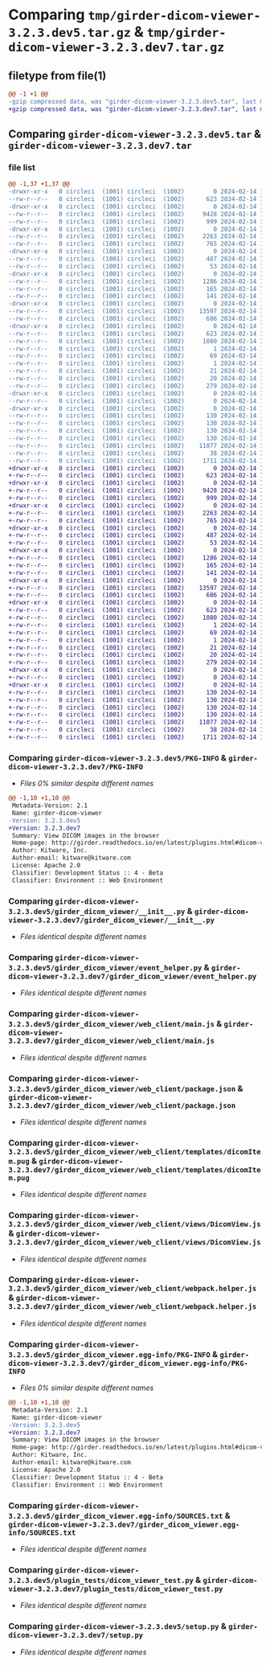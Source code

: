 # Comparing `tmp/girder-dicom-viewer-3.2.3.dev5.tar.gz` & `tmp/girder-dicom-viewer-3.2.3.dev7.tar.gz`

## filetype from file(1)

```diff
@@ -1 +1 @@
-gzip compressed data, was "girder-dicom-viewer-3.2.3.dev5.tar", last modified: Wed Feb 14 15:48:54 2024, max compression
+gzip compressed data, was "girder-dicom-viewer-3.2.3.dev7.tar", last modified: Wed Feb 14 18:47:17 2024, max compression
```

## Comparing `girder-dicom-viewer-3.2.3.dev5.tar` & `girder-dicom-viewer-3.2.3.dev7.tar`

### file list

```diff
@@ -1,37 +1,37 @@
-drwxr-xr-x   0 circleci  (1001) circleci  (1002)        0 2024-02-14 15:48:54.495028 girder-dicom-viewer-3.2.3.dev5/
--rw-r--r--   0 circleci  (1001) circleci  (1002)      623 2024-02-14 15:48:54.495028 girder-dicom-viewer-3.2.3.dev5/PKG-INFO
-drwxr-xr-x   0 circleci  (1001) circleci  (1002)        0 2024-02-14 15:48:54.491028 girder-dicom-viewer-3.2.3.dev5/girder_dicom_viewer/
--rw-r--r--   0 circleci  (1001) circleci  (1002)     9428 2024-02-14 15:48:26.000000 girder-dicom-viewer-3.2.3.dev5/girder_dicom_viewer/__init__.py
--rw-r--r--   0 circleci  (1001) circleci  (1002)      999 2024-02-14 15:48:26.000000 girder-dicom-viewer-3.2.3.dev5/girder_dicom_viewer/event_helper.py
-drwxr-xr-x   0 circleci  (1001) circleci  (1002)        0 2024-02-14 15:48:54.495028 girder-dicom-viewer-3.2.3.dev5/girder_dicom_viewer/web_client/
--rw-r--r--   0 circleci  (1001) circleci  (1002)     2263 2024-02-14 15:48:26.000000 girder-dicom-viewer-3.2.3.dev5/girder_dicom_viewer/web_client/main.js
--rw-r--r--   0 circleci  (1001) circleci  (1002)      765 2024-02-14 15:48:26.000000 girder-dicom-viewer-3.2.3.dev5/girder_dicom_viewer/web_client/package.json
-drwxr-xr-x   0 circleci  (1001) circleci  (1002)        0 2024-02-14 15:48:54.495028 girder-dicom-viewer-3.2.3.dev5/girder_dicom_viewer/web_client/stylesheets/
--rw-r--r--   0 circleci  (1001) circleci  (1002)      487 2024-02-14 15:48:26.000000 girder-dicom-viewer-3.2.3.dev5/girder_dicom_viewer/web_client/stylesheets/dicomItem.styl
--rw-r--r--   0 circleci  (1001) circleci  (1002)       53 2024-02-14 15:48:26.000000 girder-dicom-viewer-3.2.3.dev5/girder_dicom_viewer/web_client/stylesheets/dicomSliceMetadata.styl
-drwxr-xr-x   0 circleci  (1001) circleci  (1002)        0 2024-02-14 15:48:54.495028 girder-dicom-viewer-3.2.3.dev5/girder_dicom_viewer/web_client/templates/
--rw-r--r--   0 circleci  (1001) circleci  (1002)     1286 2024-02-14 15:48:26.000000 girder-dicom-viewer-3.2.3.dev5/girder_dicom_viewer/web_client/templates/dicomItem.pug
--rw-r--r--   0 circleci  (1001) circleci  (1002)      165 2024-02-14 15:48:26.000000 girder-dicom-viewer-3.2.3.dev5/girder_dicom_viewer/web_client/templates/dicomSliceMetadata.pug
--rw-r--r--   0 circleci  (1001) circleci  (1002)      141 2024-02-14 15:48:26.000000 girder-dicom-viewer-3.2.3.dev5/girder_dicom_viewer/web_client/templates/parseDicomItem.pug
-drwxr-xr-x   0 circleci  (1001) circleci  (1002)        0 2024-02-14 15:48:54.495028 girder-dicom-viewer-3.2.3.dev5/girder_dicom_viewer/web_client/views/
--rw-r--r--   0 circleci  (1001) circleci  (1002)    13597 2024-02-14 15:48:26.000000 girder-dicom-viewer-3.2.3.dev5/girder_dicom_viewer/web_client/views/DicomView.js
--rw-r--r--   0 circleci  (1001) circleci  (1002)      686 2024-02-14 15:48:26.000000 girder-dicom-viewer-3.2.3.dev5/girder_dicom_viewer/web_client/webpack.helper.js
-drwxr-xr-x   0 circleci  (1001) circleci  (1002)        0 2024-02-14 15:48:54.495028 girder-dicom-viewer-3.2.3.dev5/girder_dicom_viewer.egg-info/
--rw-r--r--   0 circleci  (1001) circleci  (1002)      623 2024-02-14 15:48:54.000000 girder-dicom-viewer-3.2.3.dev5/girder_dicom_viewer.egg-info/PKG-INFO
--rw-r--r--   0 circleci  (1001) circleci  (1002)     1080 2024-02-14 15:48:54.000000 girder-dicom-viewer-3.2.3.dev5/girder_dicom_viewer.egg-info/SOURCES.txt
--rw-r--r--   0 circleci  (1001) circleci  (1002)        1 2024-02-14 15:48:54.000000 girder-dicom-viewer-3.2.3.dev5/girder_dicom_viewer.egg-info/dependency_links.txt
--rw-r--r--   0 circleci  (1001) circleci  (1002)       69 2024-02-14 15:48:54.000000 girder-dicom-viewer-3.2.3.dev5/girder_dicom_viewer.egg-info/entry_points.txt
--rw-r--r--   0 circleci  (1001) circleci  (1002)        1 2024-02-14 15:48:54.000000 girder-dicom-viewer-3.2.3.dev5/girder_dicom_viewer.egg-info/not-zip-safe
--rw-r--r--   0 circleci  (1001) circleci  (1002)       21 2024-02-14 15:48:54.000000 girder-dicom-viewer-3.2.3.dev5/girder_dicom_viewer.egg-info/requires.txt
--rw-r--r--   0 circleci  (1001) circleci  (1002)       20 2024-02-14 15:48:54.000000 girder-dicom-viewer-3.2.3.dev5/girder_dicom_viewer.egg-info/top_level.txt
--rw-r--r--   0 circleci  (1001) circleci  (1002)      279 2024-02-14 15:48:26.000000 girder-dicom-viewer-3.2.3.dev5/plugin.cmake
-drwxr-xr-x   0 circleci  (1001) circleci  (1002)        0 2024-02-14 15:48:54.495028 girder-dicom-viewer-3.2.3.dev5/plugin_tests/
--rw-r--r--   0 circleci  (1001) circleci  (1002)        0 2024-02-14 15:48:26.000000 girder-dicom-viewer-3.2.3.dev5/plugin_tests/__init__.py
-drwxr-xr-x   0 circleci  (1001) circleci  (1002)        0 2024-02-14 15:48:54.495028 girder-dicom-viewer-3.2.3.dev5/plugin_tests/data/
--rw-r--r--   0 circleci  (1001) circleci  (1002)      130 2024-02-14 15:48:26.000000 girder-dicom-viewer-3.2.3.dev5/plugin_tests/data/000000.dcm.sha512
--rw-r--r--   0 circleci  (1001) circleci  (1002)      130 2024-02-14 15:48:26.000000 girder-dicom-viewer-3.2.3.dev5/plugin_tests/data/000001.dcm.sha512
--rw-r--r--   0 circleci  (1001) circleci  (1002)      130 2024-02-14 15:48:26.000000 girder-dicom-viewer-3.2.3.dev5/plugin_tests/data/000002.dcm.sha512
--rw-r--r--   0 circleci  (1001) circleci  (1002)      130 2024-02-14 15:48:26.000000 girder-dicom-viewer-3.2.3.dev5/plugin_tests/data/000003.dcm.sha512
--rw-r--r--   0 circleci  (1001) circleci  (1002)    11077 2024-02-14 15:48:26.000000 girder-dicom-viewer-3.2.3.dev5/plugin_tests/dicom_viewer_test.py
--rw-r--r--   0 circleci  (1001) circleci  (1002)       38 2024-02-14 15:48:54.495028 girder-dicom-viewer-3.2.3.dev5/setup.cfg
--rw-r--r--   0 circleci  (1001) circleci  (1002)     1711 2024-02-14 15:48:26.000000 girder-dicom-viewer-3.2.3.dev5/setup.py
+drwxr-xr-x   0 circleci  (1001) circleci  (1002)        0 2024-02-14 18:47:17.297281 girder-dicom-viewer-3.2.3.dev7/
+-rw-r--r--   0 circleci  (1001) circleci  (1002)      623 2024-02-14 18:47:17.297281 girder-dicom-viewer-3.2.3.dev7/PKG-INFO
+drwxr-xr-x   0 circleci  (1001) circleci  (1002)        0 2024-02-14 18:47:17.289281 girder-dicom-viewer-3.2.3.dev7/girder_dicom_viewer/
+-rw-r--r--   0 circleci  (1001) circleci  (1002)     9428 2024-02-14 18:46:47.000000 girder-dicom-viewer-3.2.3.dev7/girder_dicom_viewer/__init__.py
+-rw-r--r--   0 circleci  (1001) circleci  (1002)      999 2024-02-14 18:46:47.000000 girder-dicom-viewer-3.2.3.dev7/girder_dicom_viewer/event_helper.py
+drwxr-xr-x   0 circleci  (1001) circleci  (1002)        0 2024-02-14 18:47:17.293281 girder-dicom-viewer-3.2.3.dev7/girder_dicom_viewer/web_client/
+-rw-r--r--   0 circleci  (1001) circleci  (1002)     2263 2024-02-14 18:46:47.000000 girder-dicom-viewer-3.2.3.dev7/girder_dicom_viewer/web_client/main.js
+-rw-r--r--   0 circleci  (1001) circleci  (1002)      765 2024-02-14 18:46:47.000000 girder-dicom-viewer-3.2.3.dev7/girder_dicom_viewer/web_client/package.json
+drwxr-xr-x   0 circleci  (1001) circleci  (1002)        0 2024-02-14 18:47:17.293281 girder-dicom-viewer-3.2.3.dev7/girder_dicom_viewer/web_client/stylesheets/
+-rw-r--r--   0 circleci  (1001) circleci  (1002)      487 2024-02-14 18:46:47.000000 girder-dicom-viewer-3.2.3.dev7/girder_dicom_viewer/web_client/stylesheets/dicomItem.styl
+-rw-r--r--   0 circleci  (1001) circleci  (1002)       53 2024-02-14 18:46:47.000000 girder-dicom-viewer-3.2.3.dev7/girder_dicom_viewer/web_client/stylesheets/dicomSliceMetadata.styl
+drwxr-xr-x   0 circleci  (1001) circleci  (1002)        0 2024-02-14 18:47:17.293281 girder-dicom-viewer-3.2.3.dev7/girder_dicom_viewer/web_client/templates/
+-rw-r--r--   0 circleci  (1001) circleci  (1002)     1286 2024-02-14 18:46:47.000000 girder-dicom-viewer-3.2.3.dev7/girder_dicom_viewer/web_client/templates/dicomItem.pug
+-rw-r--r--   0 circleci  (1001) circleci  (1002)      165 2024-02-14 18:46:47.000000 girder-dicom-viewer-3.2.3.dev7/girder_dicom_viewer/web_client/templates/dicomSliceMetadata.pug
+-rw-r--r--   0 circleci  (1001) circleci  (1002)      141 2024-02-14 18:46:47.000000 girder-dicom-viewer-3.2.3.dev7/girder_dicom_viewer/web_client/templates/parseDicomItem.pug
+drwxr-xr-x   0 circleci  (1001) circleci  (1002)        0 2024-02-14 18:47:17.293281 girder-dicom-viewer-3.2.3.dev7/girder_dicom_viewer/web_client/views/
+-rw-r--r--   0 circleci  (1001) circleci  (1002)    13597 2024-02-14 18:46:47.000000 girder-dicom-viewer-3.2.3.dev7/girder_dicom_viewer/web_client/views/DicomView.js
+-rw-r--r--   0 circleci  (1001) circleci  (1002)      686 2024-02-14 18:46:47.000000 girder-dicom-viewer-3.2.3.dev7/girder_dicom_viewer/web_client/webpack.helper.js
+drwxr-xr-x   0 circleci  (1001) circleci  (1002)        0 2024-02-14 18:47:17.297281 girder-dicom-viewer-3.2.3.dev7/girder_dicom_viewer.egg-info/
+-rw-r--r--   0 circleci  (1001) circleci  (1002)      623 2024-02-14 18:47:17.000000 girder-dicom-viewer-3.2.3.dev7/girder_dicom_viewer.egg-info/PKG-INFO
+-rw-r--r--   0 circleci  (1001) circleci  (1002)     1080 2024-02-14 18:47:17.000000 girder-dicom-viewer-3.2.3.dev7/girder_dicom_viewer.egg-info/SOURCES.txt
+-rw-r--r--   0 circleci  (1001) circleci  (1002)        1 2024-02-14 18:47:17.000000 girder-dicom-viewer-3.2.3.dev7/girder_dicom_viewer.egg-info/dependency_links.txt
+-rw-r--r--   0 circleci  (1001) circleci  (1002)       69 2024-02-14 18:47:17.000000 girder-dicom-viewer-3.2.3.dev7/girder_dicom_viewer.egg-info/entry_points.txt
+-rw-r--r--   0 circleci  (1001) circleci  (1002)        1 2024-02-14 18:47:17.000000 girder-dicom-viewer-3.2.3.dev7/girder_dicom_viewer.egg-info/not-zip-safe
+-rw-r--r--   0 circleci  (1001) circleci  (1002)       21 2024-02-14 18:47:17.000000 girder-dicom-viewer-3.2.3.dev7/girder_dicom_viewer.egg-info/requires.txt
+-rw-r--r--   0 circleci  (1001) circleci  (1002)       20 2024-02-14 18:47:17.000000 girder-dicom-viewer-3.2.3.dev7/girder_dicom_viewer.egg-info/top_level.txt
+-rw-r--r--   0 circleci  (1001) circleci  (1002)      279 2024-02-14 18:46:47.000000 girder-dicom-viewer-3.2.3.dev7/plugin.cmake
+drwxr-xr-x   0 circleci  (1001) circleci  (1002)        0 2024-02-14 18:47:17.293281 girder-dicom-viewer-3.2.3.dev7/plugin_tests/
+-rw-r--r--   0 circleci  (1001) circleci  (1002)        0 2024-02-14 18:46:47.000000 girder-dicom-viewer-3.2.3.dev7/plugin_tests/__init__.py
+drwxr-xr-x   0 circleci  (1001) circleci  (1002)        0 2024-02-14 18:47:17.297281 girder-dicom-viewer-3.2.3.dev7/plugin_tests/data/
+-rw-r--r--   0 circleci  (1001) circleci  (1002)      130 2024-02-14 18:46:47.000000 girder-dicom-viewer-3.2.3.dev7/plugin_tests/data/000000.dcm.sha512
+-rw-r--r--   0 circleci  (1001) circleci  (1002)      130 2024-02-14 18:46:47.000000 girder-dicom-viewer-3.2.3.dev7/plugin_tests/data/000001.dcm.sha512
+-rw-r--r--   0 circleci  (1001) circleci  (1002)      130 2024-02-14 18:46:47.000000 girder-dicom-viewer-3.2.3.dev7/plugin_tests/data/000002.dcm.sha512
+-rw-r--r--   0 circleci  (1001) circleci  (1002)      130 2024-02-14 18:46:47.000000 girder-dicom-viewer-3.2.3.dev7/plugin_tests/data/000003.dcm.sha512
+-rw-r--r--   0 circleci  (1001) circleci  (1002)    11077 2024-02-14 18:46:47.000000 girder-dicom-viewer-3.2.3.dev7/plugin_tests/dicom_viewer_test.py
+-rw-r--r--   0 circleci  (1001) circleci  (1002)       38 2024-02-14 18:47:17.297281 girder-dicom-viewer-3.2.3.dev7/setup.cfg
+-rw-r--r--   0 circleci  (1001) circleci  (1002)     1711 2024-02-14 18:46:47.000000 girder-dicom-viewer-3.2.3.dev7/setup.py
```

### Comparing `girder-dicom-viewer-3.2.3.dev5/PKG-INFO` & `girder-dicom-viewer-3.2.3.dev7/PKG-INFO`

 * *Files 0% similar despite different names*

```diff
@@ -1,10 +1,10 @@
 Metadata-Version: 2.1
 Name: girder-dicom-viewer
-Version: 3.2.3.dev5
+Version: 3.2.3.dev7
 Summary: View DICOM images in the browser
 Home-page: http://girder.readthedocs.io/en/latest/plugins.html#dicom-viewer
 Author: Kitware, Inc.
 Author-email: kitware@kitware.com
 License: Apache 2.0
 Classifier: Development Status :: 4 - Beta
 Classifier: Environment :: Web Environment
```

### Comparing `girder-dicom-viewer-3.2.3.dev5/girder_dicom_viewer/__init__.py` & `girder-dicom-viewer-3.2.3.dev7/girder_dicom_viewer/__init__.py`

 * *Files identical despite different names*

### Comparing `girder-dicom-viewer-3.2.3.dev5/girder_dicom_viewer/event_helper.py` & `girder-dicom-viewer-3.2.3.dev7/girder_dicom_viewer/event_helper.py`

 * *Files identical despite different names*

### Comparing `girder-dicom-viewer-3.2.3.dev5/girder_dicom_viewer/web_client/main.js` & `girder-dicom-viewer-3.2.3.dev7/girder_dicom_viewer/web_client/main.js`

 * *Files identical despite different names*

### Comparing `girder-dicom-viewer-3.2.3.dev5/girder_dicom_viewer/web_client/package.json` & `girder-dicom-viewer-3.2.3.dev7/girder_dicom_viewer/web_client/package.json`

 * *Files identical despite different names*

### Comparing `girder-dicom-viewer-3.2.3.dev5/girder_dicom_viewer/web_client/templates/dicomItem.pug` & `girder-dicom-viewer-3.2.3.dev7/girder_dicom_viewer/web_client/templates/dicomItem.pug`

 * *Files identical despite different names*

### Comparing `girder-dicom-viewer-3.2.3.dev5/girder_dicom_viewer/web_client/views/DicomView.js` & `girder-dicom-viewer-3.2.3.dev7/girder_dicom_viewer/web_client/views/DicomView.js`

 * *Files identical despite different names*

### Comparing `girder-dicom-viewer-3.2.3.dev5/girder_dicom_viewer/web_client/webpack.helper.js` & `girder-dicom-viewer-3.2.3.dev7/girder_dicom_viewer/web_client/webpack.helper.js`

 * *Files identical despite different names*

### Comparing `girder-dicom-viewer-3.2.3.dev5/girder_dicom_viewer.egg-info/PKG-INFO` & `girder-dicom-viewer-3.2.3.dev7/girder_dicom_viewer.egg-info/PKG-INFO`

 * *Files 0% similar despite different names*

```diff
@@ -1,10 +1,10 @@
 Metadata-Version: 2.1
 Name: girder-dicom-viewer
-Version: 3.2.3.dev5
+Version: 3.2.3.dev7
 Summary: View DICOM images in the browser
 Home-page: http://girder.readthedocs.io/en/latest/plugins.html#dicom-viewer
 Author: Kitware, Inc.
 Author-email: kitware@kitware.com
 License: Apache 2.0
 Classifier: Development Status :: 4 - Beta
 Classifier: Environment :: Web Environment
```

### Comparing `girder-dicom-viewer-3.2.3.dev5/girder_dicom_viewer.egg-info/SOURCES.txt` & `girder-dicom-viewer-3.2.3.dev7/girder_dicom_viewer.egg-info/SOURCES.txt`

 * *Files identical despite different names*

### Comparing `girder-dicom-viewer-3.2.3.dev5/plugin_tests/dicom_viewer_test.py` & `girder-dicom-viewer-3.2.3.dev7/plugin_tests/dicom_viewer_test.py`

 * *Files identical despite different names*

### Comparing `girder-dicom-viewer-3.2.3.dev5/setup.py` & `girder-dicom-viewer-3.2.3.dev7/setup.py`

 * *Files identical despite different names*

